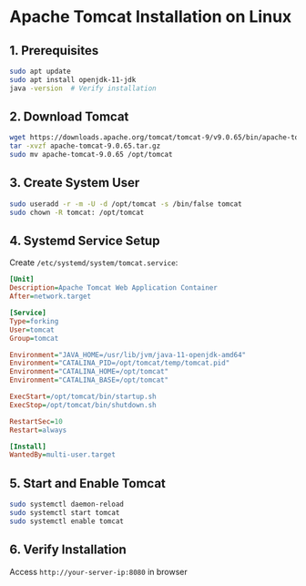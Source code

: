 # Apache Tomcat Installation on Linux

## 1. Prerequisites
```bash
sudo apt update
sudo apt install openjdk-11-jdk
java -version  # Verify installation
```

## 2. Download Tomcat
```bash
wget https://downloads.apache.org/tomcat/tomcat-9/v9.0.65/bin/apache-tomcat-9.0.65.tar.gz
tar -xvzf apache-tomcat-9.0.65.tar.gz
sudo mv apache-tomcat-9.0.65 /opt/tomcat
```

## 3. Create System User
```bash
sudo useradd -r -m -U -d /opt/tomcat -s /bin/false tomcat
sudo chown -R tomcat: /opt/tomcat
```

## 4. Systemd Service Setup
Create `/etc/systemd/system/tomcat.service`:
```ini
[Unit]
Description=Apache Tomcat Web Application Container
After=network.target

[Service]
Type=forking
User=tomcat
Group=tomcat

Environment="JAVA_HOME=/usr/lib/jvm/java-11-openjdk-amd64"
Environment="CATALINA_PID=/opt/tomcat/temp/tomcat.pid"
Environment="CATALINA_HOME=/opt/tomcat"
Environment="CATALINA_BASE=/opt/tomcat"

ExecStart=/opt/tomcat/bin/startup.sh
ExecStop=/opt/tomcat/bin/shutdown.sh

RestartSec=10
Restart=always

[Install]
WantedBy=multi-user.target
```

## 5. Start and Enable Tomcat
```bash
sudo systemctl daemon-reload
sudo systemctl start tomcat
sudo systemctl enable tomcat
```

## 6. Verify Installation
Access `http://your-server-ip:8080` in browser